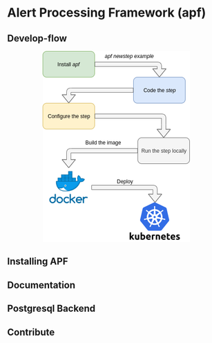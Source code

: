 # Alert Processing Framework (apf)

## Develop-flow

<p align="center">
  <img src="doc/source/\_static/images/apf-flow.png">
</p>

## Installing APF

## Documentation

## Postgresql Backend


## Contribute
